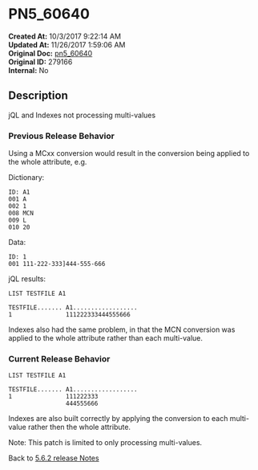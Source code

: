 # PN5_60640

**Created At:** 10/3/2017 9:22:14 AM  
**Updated At:** 11/26/2017 1:59:06 AM  
**Original Doc:** [pn5_60640](https://docs.jbase.com/36526-5-6-2-release-notes/pn5_60640)  
**Original ID:** 279166  
**Internal:** No  

## Description

jQL and Indexes not processing multi-values

### Previous Release Behavior

Using a MCxx conversion would result in the conversion being applied to the whole attribute, e.g.

Dictionary:

```
ID: A1
001 A
002 1
008 MCN
009 L
010 20
```

Data:

```
ID: 1
001 111-222-333]444-555-666
```

jQL results:

```
LIST TESTFILE A1

TESTFILE....... A1..................
1               111222333444555666
```

Indexes also had the same problem, in that the MCN conversion was applied to the whole attribute rather than each multi-value.

### Current Release Behavior

```
LIST TESTFILE A1

TESTFILE....... A1..................
1               111222333
                444555666
```

Indexes are also built correctly by applying the conversion to each multi-value rather then the whole attribute.

Note: This patch is limited to only processing multi-values.

Back to [5.6.2 release Notes](./../README.md)
